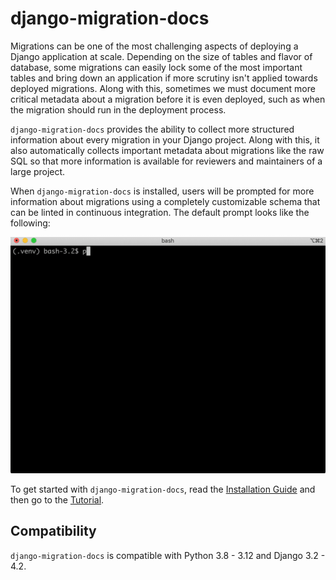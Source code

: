 # django-migration-docs

Migrations can be one of the most challenging aspects of deploying a Django application at scale. Depending on the size of tables and flavor of database, some migrations can easily lock some of the most important tables and bring down an application if more scrutiny isn't applied towards deployed migrations. Along with this, sometimes we must document more critical metadata about a migration before it is even deployed, such as when the migration should run in the deployment process.

`django-migration-docs` provides the ability to collect more structured information about every migration in your Django project. Along with this, it also automatically collects important metadata about migrations like the raw SQL so that more information is available for reviewers and maintainers of a large project.

When `django-migration-docs` is installed, users will be prompted for more information about migrations using a completely customizable schema that can be linted in continuous integration. The default prompt looks like the following:

![Migration Docs](static/sync.gif)

To get started with `django-migration-docs`, read the [Installation Guide](installation.md) and then go to the [Tutorial](tutorial.md).

## Compatibility

`django-migration-docs` is compatible with Python 3.8 - 3.12 and Django 3.2 - 4.2.
